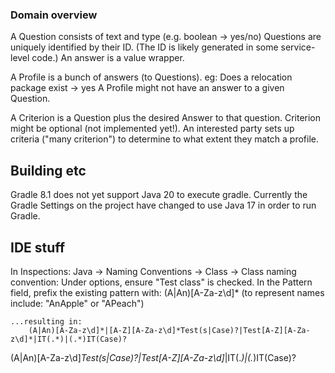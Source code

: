 ### Domain overview
A Question consists of text and type (e.g. boolean -> yes/no)
Questions are uniquely identified by their ID. (The ID is likely generated in some service-level code.)
An answer is a value wrapper.

A Profile is a bunch of answers (to Questions). eg: Does a relocation package exist -> yes
A Profile might not have an answer to a given Question.

A Criterion is a Question plus the desired Answer to that question.
Criterion might be optional (not implemented yet!).
An interested party sets up criteria ("many criterion") to determine to what extent they match a profile.


## Building etc

Gradle 8.1 does not yet support Java 20 to execute gradle.
Currently the Gradle Settings on the project have changed to use Java 17 in order to run Gradle.


## IDE stuff

In Inspections: Java -> Naming Conventions -> Class -> Class naming convention:
    Under options, ensure "Test class" is checked.
    In the Pattern field, prefix the existing pattern with:
        (A|An)[A-Za-z\d]*
    (to represent names include: "AnApple" or "APeach")

    ...resulting in:
        (A|An)[A-Za-z\d]*|[A-Z][A-Za-z\d]*Test(s|Case)?|Test[A-Z][A-Za-z\d]*|IT(.*)|(.*)IT(Case)?


(A|An)[A-Za-z\d]*Test(s|Case)?|Test[A-Z][A-Za-z\d]*|IT(.*)|(.*)IT(Case)?
